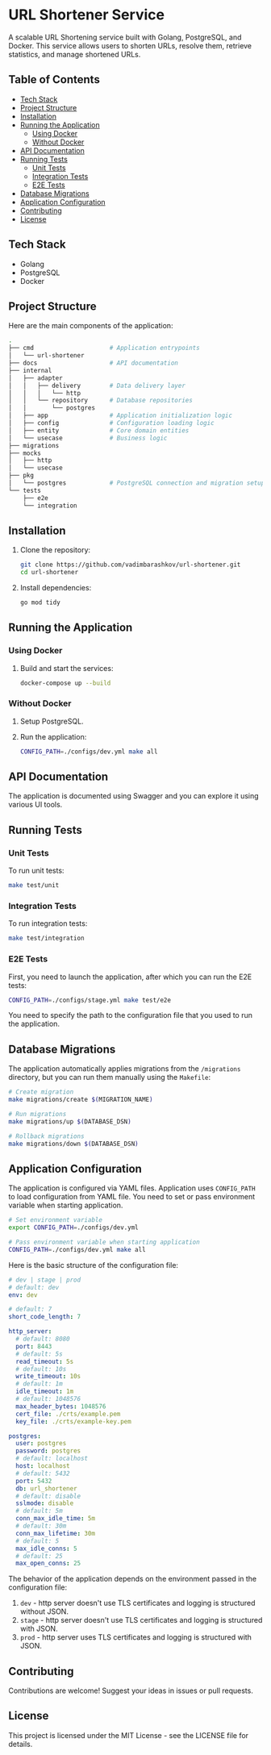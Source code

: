 # URL Shortener Service

A scalable URL Shortening service built with Golang, PostgreSQL, and Docker. This service allows users to shorten URLs, resolve them, retrieve statistics, and manage shortened URLs.

## Table of Contents

- [Tech Stack](#tech-stack)
- [Project Structure](#project-structure)
- [Installation](#installation)
- [Running the Application](#running-the-application)
  - [Using Docker](#using-docker)
  - [Without Docker](#without-docker)
- [API Documentation](#api-documentation)
- [Running Tests](#running-tests)
  - [Unit Tests](#unit-tests)
  - [Integration Tests](#integration-tests)
  - [E2E Tests](#e2e-tests)
- [Database Migrations](#database-migrations)
- [Application Configuration](#application-configuration)
- [Contributing](#contributing)
- [License](#license)

## Tech Stack

- Golang
- PostgreSQL
- Docker

## Project Structure

Here are the main components of the application:

```bash
.
├── cmd                     # Application entrypoints
│   └── url-shortener
├── docs                    # API documentation
├── internal
│   ├── adapter
│   │   ├── delivery        # Data delivery layer
│   │   │   └── http
│   │   └── repository      # Database repositories
│   │       └── postgres
│   ├── app                 # Application initialization logic
│   ├── config              # Configuration loading logic
│   ├── entity              # Core domain entities
│   └── usecase             # Business logic
├── migrations
├── mocks
│   ├── http
│   └── usecase
├── pkg
│   └── postgres            # PostgreSQL connection and migration setup
└── tests
    ├── e2e
    └── integration
```

## Installation

1. Clone the repository:

    ```bash
    git clone https://github.com/vadimbarashkov/url-shortener.git
    cd url-shortener
    ```

2. Install dependencies:

    ```bash
    go mod tidy
    ```

## Running the Application

### Using Docker

1. Build and start the services:

    ```bash
    docker-compose up --build
    ```

### Without Docker

1. Setup PostgreSQL.

2. Run the application:

    ```bash
    CONFIG_PATH=./configs/dev.yml make all
    ```

## API Documentation

The application is documented using Swagger and you can explore it using various UI tools.

## Running Tests

### Unit Tests

To run unit tests:

```bash
make test/unit
```

### Integration Tests

To run integration tests:

```bash
make test/integration
```

### E2E Tests

First, you need to launch the application, after which you can run the E2E tests:

```bash
CONFIG_PATH=./configs/stage.yml make test/e2e
```

You need to specify the path to the configuration file that you used to run the application.

## Database Migrations

The application automatically applies migrations from the `/migrations` directory, but you can run them manually using the `Makefile`:

```bash
# Create migration
make migrations/create $(MIGRATION_NAME)

# Run migrations
make migrations/up $(DATABASE_DSN)

# Rollback migrations
make migrations/down $(DATABASE_DSN)
```

## Application Configuration

The application is configured via YAML files. Application uses `CONFIG_PATH` to load configuration from YAML file. You need to set or pass environment variable when starting application.

```bash
# Set environment variable
export CONFIG_PATH=./configs/dev.yml

# Pass environment variable when starting application
CONFIG_PATH=./configs/dev.yml make all
```

Here is the basic structure of the configuration file:

```yaml
# dev | stage | prod
# default: dev
env: dev

# default: 7
short_code_length: 7

http_server:
  # default: 8080
  port: 8443
  # default: 5s
  read_timeout: 5s
  # default: 10s
  write_timeout: 10s
  # default: 1m
  idle_timeout: 1m
  # default: 1048576
  max_header_bytes: 1048576
  cert_file: ./crts/example.pem
  key_file: ./crts/example-key.pem

postgres:
  user: postgres
  password: postgres
  # default: localhost
  host: localhost
  # default: 5432
  port: 5432
  db: url_shortener
  # default: disable
  sslmode: disable
  # default: 5m
  conn_max_idle_time: 5m
  # default: 30m
  conn_max_lifetime: 30m
  # default: 5
  max_idle_conns: 5
  # default: 25
  max_open_conns: 25
```

The behavior of the application depends on the environment passed in the configuration file:

1. `dev` - http server doesn't use TLS certificates and logging is structured without JSON.
2. `stage` - http server doesn't use TLS certificates and logging is structured with JSON.
3. `prod` - http server uses TLS certificates and logging is structured with JSON.

## Contributing

Contributions are welcome! Suggest your ideas in issues or pull requests.

## License

This project is licensed under the MIT License - see the LICENSE file for details.
